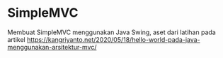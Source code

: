 # SimpleMVC
Membuat SimpleMVC menggunakan Java Swing, aset dari latihan pada artikel https://kangriyanto.net/2020/05/18/hello-world-pada-java-menggunakan-arsitektur-mvc/
